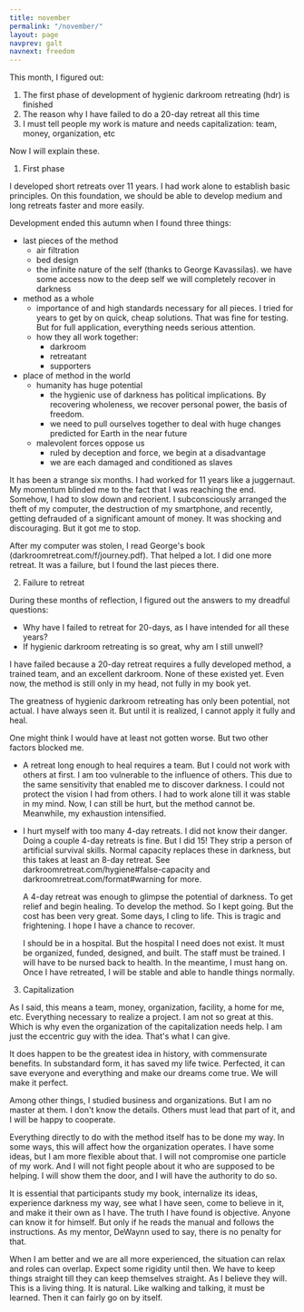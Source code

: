 ```yaml
---
title: november
permalink: "/november/"
layout: page
navprev: galt
navnext: freedom
---
```


This month, I figured out:

1. The first phase of development of hygienic darkroom retreating (hdr) is finished
2. The reason why I have failed to do a 20-day retreat all this time
3. I must tell people my work is mature and needs capitalization: team, money, organization, etc

Now I will explain these.

1. First phase

I developed short retreats over 11 years. I had work alone to establish basic principles. On this foundation, we should be able to develop medium and long retreats faster and more easily.

Development ended this autumn when I found three things:

- last pieces of the method
    - air filtration
    - bed design
    - the infinite nature of the self (thanks to George Kavassilas). we have some access now to the deep self we will completely recover in darkness
- method as a whole
    - importance of and high standards necessary for all pieces. I tried for years to get by on quick, cheap solutions. That was fine for testing. But for full application, everything needs serious attention.
    - how they all work together:
        - darkroom
        - retreatant
        - supporters
- place of method in the world
    - humanity has huge potential
        - the hygienic use of darkness has political implications. By recovering wholeness, we recover personal power, the basis of freedom.
        - we need to pull ourselves together to deal with huge changes predicted for Earth in the near future 
    - malevolent forces oppose us
        - ruled by deception and force, we begin at a disadvantage
        - we are each damaged and conditioned as slaves
    
It has been a strange six months. I had worked for 11 years like a juggernaut. My momentum blinded me to the fact that I was reaching the end. Somehow, I had to slow down and reorient. I subconsciously arranged the theft of my computer, the destruction of my smartphone, and recently, getting defrauded of a significant amount of money. It was shocking and discouraging. But it got me to stop. 

After my computer was stolen, I read George's book (darkroomretreat.com/f/journey.pdf). That helped a lot. I did one more retreat. It was a failure, but I found the last pieces there.

2. Failure to retreat

During these months of reflection, I figured out the answers to my dreadful questions:

- Why have I failed to retreat for 20-days, as I have intended for all these years?
- If hygienic darkroom retreating is so great, why am I still unwell?

I have failed because a 20-day retreat requires a fully developed method, a trained team, and an excellent darkroom. None of these existed yet. Even now, the method is still only in my head, not fully in my book yet.

The greatness of hygienic darkroom retreating has only been potential, not actual. I have always seen it. But until it is realized, I cannot apply it fully and heal. 

One might think I would have at least not gotten worse. But two other factors blocked me.

- A retreat long enough to heal requires a team. But I could not work with others at first. I am too vulnerable to the influence of others. This due to the same sensitivity that enabled me to discover darkness. I could not protect the vision I had from others. I had to work alone till it was stable in my mind. Now, I can still be hurt, but the method cannot be. Meanwhile, my exhaustion intensified. 
- I hurt myself with too many 4-day retreats. I did not know their danger. Doing a couple 4-day retreats is fine. But I did 15! They strip a person of artificial survival skills. Normal capacity replaces these in darkness, but this takes at least an 8-day retreat. See darkroomretreat.com/hygiene#false-capacity and darkroomretreat.com/format#warning for more.

    A 4-day retreat was enough to glimpse the potential of darkness. To get relief and begin healing. To develop the method. So I kept going. But the cost has been very great. Some days, I cling to life. This is tragic and frightening. I hope I have a chance to recover.

    I should be in a hospital. But the hospital I need does not exist. It must be organized, funded, designed, and built. The staff must be trained. I will have to be nursed back to health. In the meantime, I must hang on. Once I have retreated, I will be stable and able to handle things normally. 

3. Capitalization

As I said, this means a team, money, organization, facility, a home for me, etc. Everything necessary to realize a project. I am not so great at this. Which is why even the organization of the capitalization needs help. I am just the eccentric guy with the idea. That's what I can give. 

It does happen to be the greatest idea in history, with commensurate benefits. In substandard form, it has saved my life twice. Perfected, it can save everyone and everything and make our dreams come true. We will make it perfect.

Among other things, I studied business and organizations. But I am no master at them. I don't know the details. Others must lead that part of it, and I will be happy to cooperate.

Everything directly to do with the method itself has to be done my way. In some ways, this will affect how the organization operates. I have some ideas, but I am more flexible about that. I will not compromise one particle of my work. And I will not fight people about it who are supposed to be helping. I will show them the door, and I will have the authority to do so.

It is essential that participants study my book, internalize its ideas, experience darkness my way, see what I have seen, come to believe in it, and make it their own as I have. The truth I have found is objective. Anyone can know it for himself. But only if he reads the manual and follows the instructions. As my mentor, DeWaynn used to say, there is no penalty for that.

When I am better and we are all more experienced, the situation can relax and roles can overlap. Expect some rigidity until then. We have to keep things straight till they can keep themselves straight. As I believe they will. This is a living thing. It is natural. Like walking and talking, it must be learned. Then it can fairly go on by itself.
